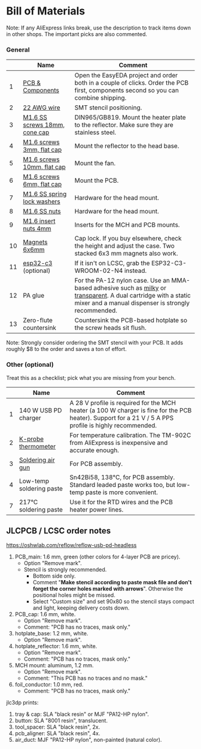 Bill of Materials
=================

Note: If any AliExpress links break, use the description to track items down in
other shops. The important picks are also commented.

### General

&nbsp; | Name | Comment
-------|------|--------
1 | [PCB & Components](https://oshwlab.com/reflow/reflow-usb-pd-headless) | Open the EasyEDA project and order both in a couple of clicks. Order the PCB first, components second so you can combine shipping.
2 | [22 AWG wire](https://www.aliexpress.com/item/1005003732230847.html) | SMT stencil positioning.
3 | [M1.6 SS screws 18mm, cone cap](https://www.aliexpress.com/item/32946954901.html) | DIN965/GB819. Mount the heater plate to the reflector. Make sure they are stainless steel.
4 | [M1.6 screws 3mm, flat cap](https://www.aliexpress.com/item/4000308042674.html) | Mount the reflector to the head base.
5 | [M1.6 screws 10mm, flat cap](https://www.aliexpress.com/item/4000308042674.html) | Mount the fan.
6 | [M1.6 screws 6mm, flat cap](https://www.aliexpress.com/item/4000308042674.html) | Mount the PCB.
7 | [M1.6 SS spring lock washers](https://www.aliexpress.com/item/32975233438.html) | Hardware for the head mount.
8 | [M1.6 SS nuts](https://www.aliexpress.com/item/1005007593861199.html) | Hardware for the head mount.
9 | [M1.6 insert nuts 4mm](https://www.aliexpress.com/item/1005008644449489.html) | Inserts for the MCH and PCB mounts.
10 | [Magnets 6x6mm](https://www.aliexpress.com/item/1005005114069840.html) | Cap lock. If you buy elsewhere, check the height and adjust the case. Two stacked 6x3 mm magnets also work.
11 | [esp32-c3](https://www.aliexpress.com/item/1005004386637738.html) (optional) | If it isn't on LCSC, grab the ESP32-C3-WROOM-02-N4 instead.
12 | PA glue | For the PA-12 nylon case. Use an MMA-based adhesive such as [milky](https://www.aliexpress.com/item/1005002527252980.html) or [transparent](https://www.aliexpress.com/item/1005005299765624.html). A dual cartridge with a static mixer and a manual dispenser is strongly recommended.
13 | Zero-flute countersink | Countersink the PCB-based hotplate so the screw heads sit flush.

Note: Strongly consider ordering the SMT stencil with your PCB. It adds roughly
$8 to the order and saves a ton of effort.


### Other (optional)

Treat this as a checklist; pick what you are missing from your bench.

&nbsp; | Name | Comment
-------|------|--------
1 | 140 W USB PD charger | A 28 V profile is required for the MCH heater (a 100 W charger is fine for the PCB heater). Support for a 21 V / 5 A PPS profile is highly recommended.
2 | [K-probe thermometer](https://he.aliexpress.com/item/1005008715777280.html) | For temperature calibration. The TM-902C from AliExpress is inexpensive and accurate enough.
3 | [Soldering air gun](https://www.aliexpress.com/item/1005006099512955.html) | For PCB assembly.
4 | Low-temp soldering paste | Sn42Bi58, 138°C, for PCB assembly. Standard leaded paste works too, but low-temp paste is more convenient.
7 | 217°C soldering paste | Use it for the RTD wires and the PCB heater power lines.


## JLCPCB / LCSC order notes

https://oshwlab.com/reflow/reflow-usb-pd-headless

1. PCB_main: 1.6 mm, green (other colors for 4-layer PCB are pricey).
   - Option "Remove mark".
   - Stencil is strongly recommended.
     - Bottom side only.
     - Comment "**Make stencil according to paste mask file and don't forget the corner holes marked with arrows**". Otherwise the positional holes might be missed.
     - Select "Custom size" and set 90x80 so the stencil stays compact and
       light, keeping delivery costs down.
2. PCB_cap: 1.6 mm, white.
   - Option "Remove mark".
   - Comment: "PCB has no traces, mask only."
3. hotplate_base: 1.2 mm, white.
   - Option "Remove mark".
4. hotplate_reflector: 1.6 mm, white.
   - Option "Remove mark".
   - Comment: "PCB has no traces, mask only."
5. MCH mount: aluminum, 1.2 mm.
   - Option "Remove mark".
   - Comment: "This PCB has no traces and no mask."
6. foil_conductor: 1.0 mm, red.
   - Comment: "PCB has no traces, mask only."

jlc3dp prints:

1. tray & cap: SLA "black resin" or MJF "PA12-HP nylon".
2. button: SLA "8001 resin", translucent.
3. tool_spacer: SLA "black resin", 2x.
4. pcb_aligner: SLA "black resin", 4x.
5. air_duct: MJF "PA12-HP nylon", non-painted (natural color).
